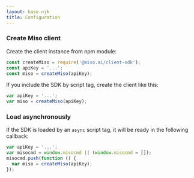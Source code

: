 ```yaml
---
layout: base.njk
title: Configuration
---
```


### Create Miso client
Create the client instance from npm module:
```js
const createMiso = require('@miso.ai/client-sdk');
const apiKey = '...';
const miso = createMiso(apiKey);
```

If you include the SDK by script tag, create the client like this:
```js
var apiKey = '...';
var miso = createMiso(apiKey);
```

### Load asynchronously
If the SDK is loaded by an `async` script tag, it will be ready in the following callback:
```js
var apiKey = '...';
var misocmd = window.misocmd || (window.misocmd = []);
misocmd.push(function () {
  var miso = createMiso(apiKey);
});
```

